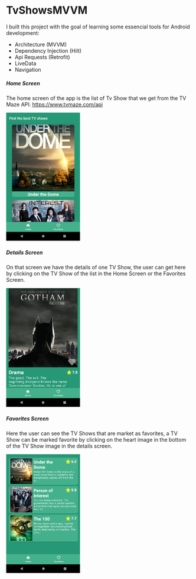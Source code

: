 # TvShowsMVVM

I built this project with the goal of learning some essencial tools for Android development:
* Architecture (MVVM)
* Dependency Injection (Hilt)
* Api Requests (Retrofit)
* LiveData
* Navigation

##### Home Screen
The home screen of the app is the list of Tv Show that we get from the TV Maze API: https://www.tvmaze.com/api

<img src="images/homescreen.png" width="200"/>

##### Details Screen
On that screen we have the details of one TV Show, the user can get here by clicking 
on the TV Show of the list in the Home Screen or the Favorites Screen.

<img src="images/detailscreen.png" width="200"/>

##### Favorites Screen
Here the user can see the TV Shows that are market as favorites, a TV Show can be marked 
favorite by clicking on the heart image in the bottom of the TV Show image in the details screen.

<img src="images/favoritescreen.png" width="200"/>
